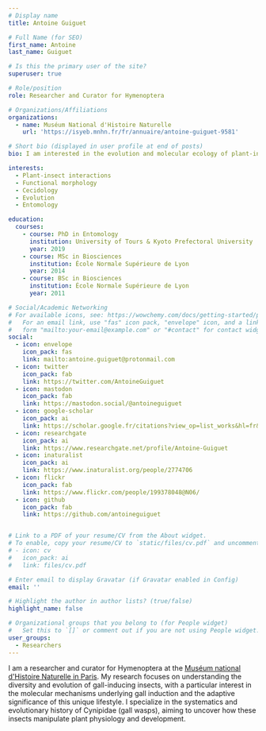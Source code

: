 ```yaml
---
# Display name
title: Antoine Guiguet

# Full Name (for SEO)
first_name: Antoine
last_name: Guiguet

# Is this the primary user of the site?
superuser: true

# Role/position
role: Researcher and Curator for Hymenoptera

# Organizations/Affiliations
organizations:
  - name: Muséum National d'Histoire Naturelle
    url: 'https://isyeb.mnhn.fr/fr/annuaire/antoine-guiguet-9581'

# Short bio (displayed in user profile at end of posts)
bio: I am interested in the evolution and molecular ecology of plant-insect interactions.

interests:
  - Plant-insect interactions
  - Functional morphology
  - Cecidology
  - Evolution
  - Entomology

education:
  courses:
    - course: PhD in Entomology
      institution: University of Tours & Kyoto Prefectoral University
      year: 2019
    - course: MSc in Biosciences
      institution: École Normale Supérieure de Lyon
      year: 2014
    - course: BSc in Biosciences
      institution: École Normale Supérieure de Lyon
      year: 2011

# Social/Academic Networking
# For available icons, see: https://wowchemy.com/docs/getting-started/page-builder/#icons
#   For an email link, use "fas" icon pack, "envelope" icon, and a link in the
#   form "mailto:your-email@example.com" or "#contact" for contact widget.
social:
  - icon: envelope
    icon_pack: fas
    link: mailto:antoine.guiguet@protonmail.com
  - icon: twitter
    icon_pack: fab
    link: https://twitter.com/AntoineGuiguet
  - icon: mastodon
    icon_pack: fab
    link: https://mastodon.social/@antoineguiguet
  - icon: google-scholar
    icon_pack: ai
    link: https://scholar.google.fr/citations?view_op=list_works&hl=fr&hl=fr&user=aLrKe2kAAAAJ
  - icon: researchgate
    icon_pack: ai
    link: https://www.researchgate.net/profile/Antoine-Guiguet
  - icon: inaturalist
    icon_pack: ai
    link: https://www.inaturalist.org/people/2774706
  - icon: flickr
    icon_pack: fab
    link: https://www.flickr.com/people/199378048@N06/
  - icon: github
    icon_pack: fab
    link: https://github.com/antoineguiguet


# Link to a PDF of your resume/CV from the About widget.
# To enable, copy your resume/CV to `static/files/cv.pdf` and uncomment the lines below.
# - icon: cv
#   icon_pack: ai
#   link: files/cv.pdf

# Enter email to display Gravatar (if Gravatar enabled in Config)
email: ''

# Highlight the author in author lists? (true/false)
highlight_name: false

# Organizational groups that you belong to (for People widget)
#   Set this to `[]` or comment out if you are not using People widget.
user_groups:
  - Researchers
---
```


I am a researcher and curator for Hymenoptera at the [Muséum national d'Histoire Naturelle in Paris](https://isyeb.mnhn.fr/fr/annuaire/antoine-guiguet-9581). My research focuses on understanding the diversity and evolution of gall-inducing insects, with a particular interest in the molecular mechanisms underlying gall induction and the adaptive significance of this unique lifestyle. I specialize in the systematics and evolutionary history of Cynipidae (gall wasps), aiming to uncover how these insects manipulate plant physiology and development.


